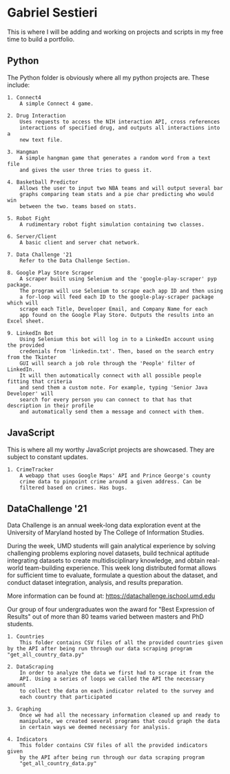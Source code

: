 # Gabriel Sestieri
This is where I will be adding and working on projects and scripts in my free time to build a portfolio. 

## Python
The Python folder is obviously where all my python projects are. These include:

	1. Connect4
		A simple Connect 4 game.

	2. Drug Interaction
		Uses requests to access the NIH interaction API, cross references
		interactions of specified drug, and outputs all interactions into a
		new text file.

	3. Hangman
		A simple hangman game that generates a random word from a text file
		and gives the user three tries to guess it.
	
	4. Basketball Predictor
		Allows the user to input two NBA teams and will output several bar
		graphs comparing team stats and a pie char predicting who would win
		between the two. teams based on stats.

	5. Robot Fight
		A rudimentary robot fight simulation containing two classes. 
		
	6. Server/Client
		A basic client and server chat network.
	
	7. Data Challenge '21
		Refer to the Data Challenge Section.
		
	8. Google Play Store Scraper
		A scraper built using Selenium and the 'google-play-scraper' pyp package. 
		The program will use Selenium to scrape each app ID and then using
		a for-loop will feed each ID to the google-play-scraper package which will 
		scrape each Title, Developer Email, and Company Name for each 
		app found on the Google Play Store. Outputs the results into an Excel sheet.
		
	9. LinkedIn Bot
		Using Selenium this bot will log in to a LinkedIn account using the provided 
		credenials from 'linkedin.txt'. Then, based on the search entry from the Tkinter 
		GUI will search a job role through the 'People' filter of LinkedIn.
		It will then automatically connect with all possible people fitting that criteria 
		and send them a custom note. For example, typing 'Senior Java Developer' will 
		search for every person you can connect to that has that description in their profile
		and automatically send them a message and connect with them. 
		

## JavaScript
This is where all my worthy JavaScript projects are showcased. They are subject to constant updates.

	1. CrimeTracker
		A webapp that uses Google Maps' API and Prince George's county
		crime data to pinpoint crime around a given address. Can be
		filtered based on crimes. Has bugs.

## DataChallenge '21
Data Challenge is an annual week-long data exploration event at the University of Maryland hosted by The College of Information Studies.

During the week, UMD students will gain analytical experience by solving challenging problems exploring novel datasets, build technical aptitude integrating datasets to create multidisciplinary knowledge, and obtain real-world team-building experience. This week long distributed format allows for sufficient time to evaluate, formulate a question about the dataset, and conduct dataset integration, analysis, and results preparation.

More information can be found at: https://datachallenge.ischool.umd.edu

Our group of four undergraduates won the award for "Best Expression of Results" out of more than 80 teams varied between masters and PhD students.

	1. Countries
		This folder contains CSV files of all the provided countries given by the API after being run through our data scraping program "get_all_country_data.py"

	2. DataScraping
		In order to analyze the data we first had to scrape it from the
		API. Using a series of loops we called the API the necessary amount
		to collect the data on each indicator related to the survey and
		each country that participated 

	3. Graphing
		Once we had all the necessary information cleaned up and ready to
		manipulate, we created several programs that could graph the data
		in certain ways we deemed necessary for analysis.
	
	4. Indicators
		This folder contains CSV files of all the provided indicators given
		by the API after being run through our data scraping program
		"get_all_country_data.py"
